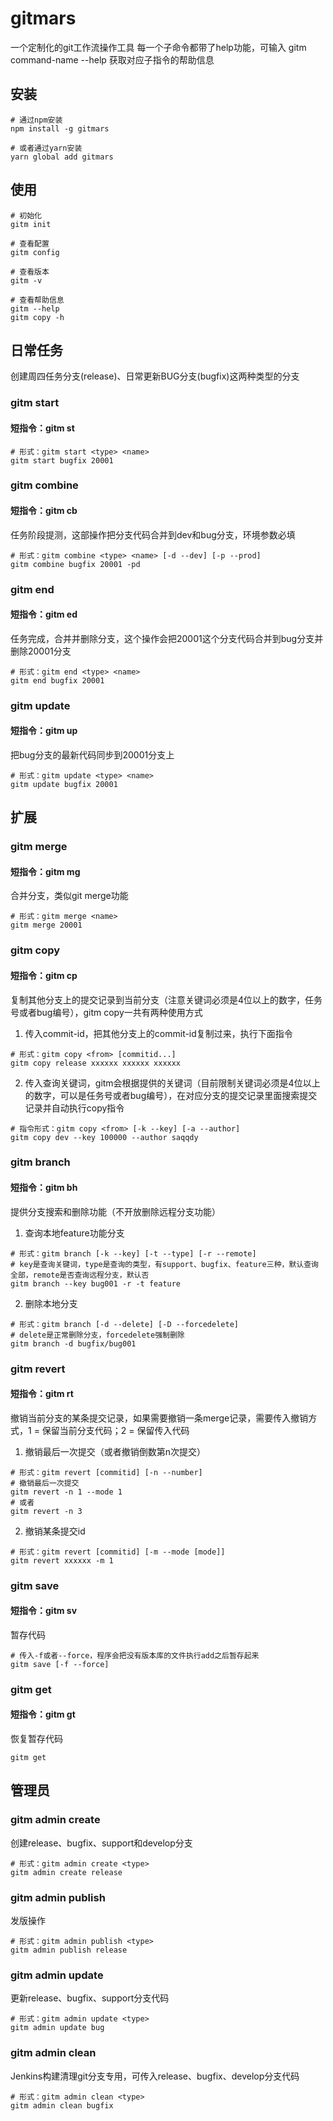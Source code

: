 # gitmars
一个定制化的git工作流操作工具
每一个子命令都带了help功能，可输入 gitm command-name --help 获取对应子指令的帮助信息

## 安装
```
# 通过npm安装
npm install -g gitmars

# 或者通过yarn安装
yarn global add gitmars
```

## 使用
```
# 初始化
gitm init

# 查看配置
gitm config

# 查看版本
gitm -v

# 查看帮助信息
gitm --help
gitm copy -h
```

## 日常任务
创建周四任务分支(release)、日常更新BUG分支(bugfix)这两种类型的分支
### gitm start
#### 短指令：gitm st
```
# 形式：gitm start <type> <name>
gitm start bugfix 20001
```

### gitm combine
#### 短指令：gitm cb
任务阶段提测，这部操作把分支代码合并到dev和bug分支，环境参数必填
```
# 形式：gitm combine <type> <name> [-d --dev] [-p --prod]
gitm combine bugfix 20001 -pd
```

### gitm end
#### 短指令：gitm ed
任务完成，合并并删除分支，这个操作会把20001这个分支代码合并到bug分支并删除20001分支
```
# 形式：gitm end <type> <name>
gitm end bugfix 20001
```

### gitm update
#### 短指令：gitm up
把bug分支的最新代码同步到20001分支上
```
# 形式：gitm update <type> <name>
gitm update bugfix 20001
```

## 扩展
### gitm merge
#### 短指令：gitm mg
合并分支，类似git merge功能
```
# 形式：gitm merge <name>
gitm merge 20001
```

### gitm copy
#### 短指令：gitm cp
复制其他分支上的提交记录到当前分支（注意关键词必须是4位以上的数字，任务号或者bug编号），gitm copy一共有两种使用方式
1. 传入commit-id，把其他分支上的commit-id复制过来，执行下面指令
```
# 形式：gitm copy <from> [commitid...]
gitm copy release xxxxxx xxxxxx xxxxxx
```

2. 传入查询关键词，gitm会根据提供的关键词（目前限制关键词必须是4位以上的数字，可以是任务号或者bug编号），在对应分支的提交记录里面搜索提交记录并自动执行copy指令
```
# 指令形式：gitm copy <from> [-k --key] [-a --author]
gitm copy dev --key 100000 --author saqqdy
```

### gitm branch
#### 短指令：gitm bh
提供分支搜索和删除功能（不开放删除远程分支功能）
1. 查询本地feature功能分支
```
# 形式：gitm branch [-k --key] [-t --type] [-r --remote]
# key是查询关键词，type是查询的类型，有support、bugfix、feature三种，默认查询全部，remote是否查询远程分支，默认否
gitm branch --key bug001 -r -t feature
```
2. 删除本地分支
```
# 形式：gitm branch [-d --delete] [-D --forcedelete]
# delete是正常删除分支，forcedelete强制删除
gitm branch -d bugfix/bug001
```

### gitm revert
#### 短指令：gitm rt
撤销当前分支的某条提交记录，如果需要撤销一条merge记录，需要传入撤销方式，1 = 保留当前分支代码；2 = 保留传入代码
1. 撤销最后一次提交（或者撤销倒数第n次提交）
```
# 形式：gitm revert [commitid] [-n --number]
# 撤销最后一次提交
gitm revert -n 1 --mode 1
# 或者
gitm revert -n 3
```
2. 撤销某条提交id
```
# 形式：gitm revert [commitid] [-m --mode [mode]]
gitm revert xxxxxx -m 1
```

### gitm save
#### 短指令：gitm sv
暂存代码
```
# 传入-f或者--force，程序会把没有版本库的文件执行add之后暂存起来
gitm save [-f --force]
```

### gitm get
#### 短指令：gitm gt
恢复暂存代码
```
gitm get
```

## 管理员
### gitm admin create
创建release、bugfix、support和develop分支
```
# 形式：gitm admin create <type>
gitm admin create release
```

### gitm admin publish
发版操作
```
# 形式：gitm admin publish <type>
gitm admin publish release
```

### gitm admin update
更新release、bugfix、support分支代码
```
# 形式：gitm admin update <type>
gitm admin update bug
```

### gitm admin clean
Jenkins构建清理git分支专用，可传入release、bugfix、develop分支代码
```
# 形式：gitm admin clean <type>
gitm admin clean bugfix
```
